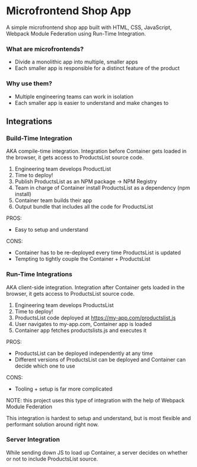 # Microfrontend Shop App

A simple microfrontend shop app built with HTML, CSS, JavaScript, Webpack Module Federation using Run-Time Integration.

### What are microfrontends?

- Divide a monolithic app into multiple, smaller apps
- Each smaller app is responsible for a distinct feature of the product

### Why use them?

- Multiple engineering teams can work in isolation
- Each smaller app is easier to understand and make changes to

## Integrations

### Build-Time Integration

AKA compile-time integration. Integration before Container gets loaded in the browser, it gets access to ProductsList source code.

1. Engineering team develops ProductList
2. Time to deploy!
3. Publish ProductsList as an NPM package -> NPM Registry
4. Team in charge of Container install ProductsList as a dependency (npm install)
5. Container team builds their app
6. Output bundle that includes all the code for ProductsList

PROS:

- Easy to setup and understand

CONS:

- Container has to be re-deployed every time ProductsList is updated
- Tempting to tightly couple the Container + ProductsList

### Run-Time Integrations

AKA client-side integration. Integration after Container gets loaded in the browser, it gets access to ProductsList source code.

1. Engineering team develops ProductsList
2. Time to deploy!
3. ProductsList code deployed at https://my-app.com/productslist.js
4. User navigates to my-app.com, Container app is loaded
5. Container app fetches productslists.js and executes it

PROS:

- ProductsList can be deployed independently at any time
- Different versions of ProductsList can be deployed and Container can decide which one to use

CONS:

- Tooling + setup is far more complicated

NOTE: this project uses this type of integration with the help of Webpack Module Federation

This integration is hardest to setup and understand, but is most flexible and performant solution around right now.

### Server Integration

While sending down JS to load up Container, a server decides on whether or not to include ProductsList source.
